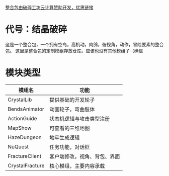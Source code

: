 [整合包由破碎工坊云计算赞助开发，优惠链接](https://www.crash.work/cart?action=configureproduct&pid=1310)

# 代号：结晶破碎
这是一个整合包，一个拥有空岛，高机动，肉鸽，俯视角，动作，冒险要素的整合包。
这里是整合包的定制模组存放仓库。~~应该也没有其他模组了（确信~~

# 模块类型

| 模组名 | 功能 |
| --- | --- |
| CrystalLib | 提供基础的开发轮子 |
| BendsAnimator | 动画轮子，弯曲肢体 |
| ActionGuide | 状态机逻辑与攻击类型注册 |
| MapShow | 可查看的三维地图 |
| HazeDungeon | 地牢生成逻辑 |
| NuQuest | 任务功能，对话框 |
| FractureClient | 客户端修改，视角、背包、界面 |
| CrystalFracture | 核心模组，主要内容承载 |
